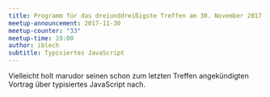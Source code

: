 ```yaml
---
title: Programm für das dreiunddreißigste Treffen am 30. November 2017
meetup-announcement: 2017-11-30
meetup-counter: "33"
meetup-time: 19:00
author: iblech
subtitle: Typisiertes JavaScript
---
```


Vielleicht holt marudor seinen schon zum letzten Treffen angekündigten Vortrag über
typisiertes JavaScript nach.
